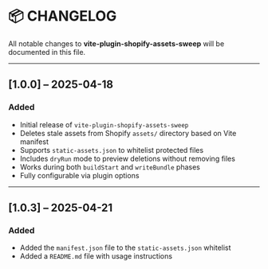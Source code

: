 # 📦 CHANGELOG

All notable changes to **vite-plugin-shopify-assets-sweep** will be documented in this file.

---

## [1.0.0] – 2025-04-18

### Added

- Initial release of `vite-plugin-shopify-assets-sweep`
- Deletes stale assets from Shopify `assets/` directory based on Vite manifest
- Supports `static-assets.json` to whitelist protected files
- Includes `dryRun` mode to preview deletions without removing files
- Works during both `buildStart` and `writeBundle` phases
- Fully configurable via plugin options

---

## [1.0.3] – 2025-04-21

### Added

- Added the `manifest.json` file to the `static-assets.json` whitelist
- Added a `README.md` file with usage instructions
